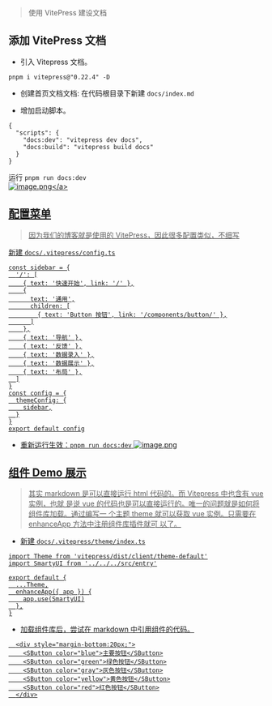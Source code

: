 > 使用 VitePress 建设文档

## 添加 VitePress 文档

- 引入 Vitepress 文档。

```
pnpm i vitepress@"0.22.4" -D
```

- 创建首页文档文档: 在代码根目录下新建 `docs/index.md`

- 增加启动脚本。

```
{
  "scripts": {
    "docs:dev": "vitepress dev docs",
    "docs:build": "vitepress build docs"
  }
}
```

运行 `pnpm run docs:dev`<br>
<a data-fancybox title="image.png" href="https://p3-juejin.byteimg.com/tos-cn-i-k3u1fbpfcp/02decc8c90a74a8fb81ab01bcf87cd52~tplv-k3u1fbpfcp-watermark.image?">![image.png](https://p3-juejin.byteimg.com/tos-cn-i-k3u1fbpfcp/02decc8c90a74a8fb81ab01bcf87cd52~tplv-k3u1fbpfcp-watermark.image?)</a>

## 配置菜单

> 因为我们的博客就是使用的 VitePress，因此很多配置类似，不细写

新建 `docs/.vitepress/config.ts`

```
const sidebar = {
  '/': [
    { text: '快速开始', link: '/' },
    {
      text: '通用',
      children: [
        { text: 'Button 按钮', link: '/components/button/' },
      ]
    },
    { text: '导航' },
    { text: '反馈' },
    { text: '数据录入' },
    { text: '数据展示' },
    { text: '布局' },
  ]
}
const config = {
  themeConfig: {
    sidebar,
  }
}
export default config
```

- 重新运行生效：`pnpm run docs:dev`
  ![image.png](https://p3-juejin.byteimg.com/tos-cn-i-k3u1fbpfcp/f3b8502b9b424af3949b6286fc6fa827~tplv-k3u1fbpfcp-watermark.image?)

## 组件 Demo 展示

> 其实 markdown 是可以直接运行 html 代码的。而 Vitepress 中也含有 vue 实例，也就
> 是说 vue 的代码也是可以直接运行的。唯一的问题就是如何将组件库加载。通过编写一
> 个主题 theme 就可以获取 vue 实例。只需要在 enhanceApp 方法中注册组件库插件就可
> 以了。

- 新建 `docs/.vitepress/theme/index.ts`

```
import Theme from 'vitepress/dist/client/theme-default'
import SmartyUI from '../../../src/entry'

export default {
  ...Theme,
  enhanceApp({ app }) {
    app.use(SmartyUI)
  },
}
```

- 加载组件库后，尝试在 markdown 中引用组件的代码。

```
  <div style="margin-bottom:20px;">
    <SButton color="blue">主要按钮</SButton>
    <SButton color="green">绿色按钮</SButton>
    <SButton color="gray">灰色按钮</SButton>
    <SButton color="yellow">黄色按钮</SButton>
    <SButton color="red">红色按钮</SButton>
  </div>
```

